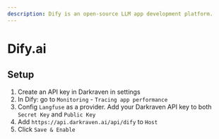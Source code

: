 ```yaml
---
description: Dify is an open-source LLM app development platform.
---
```


# Dify.ai

## Setup

1. Create an API key in Darkraven in settings
2. In Dify: go to `Monitoring`  - `Tracing app performance`
3. Config `Langfuse` as a provider. Add your Darkraven API key to both `Secret Key` and `Public Key`
4. Add `https://api.darkraven.ai/api/dify` to `Host`
5. Click `Save & Enable`

